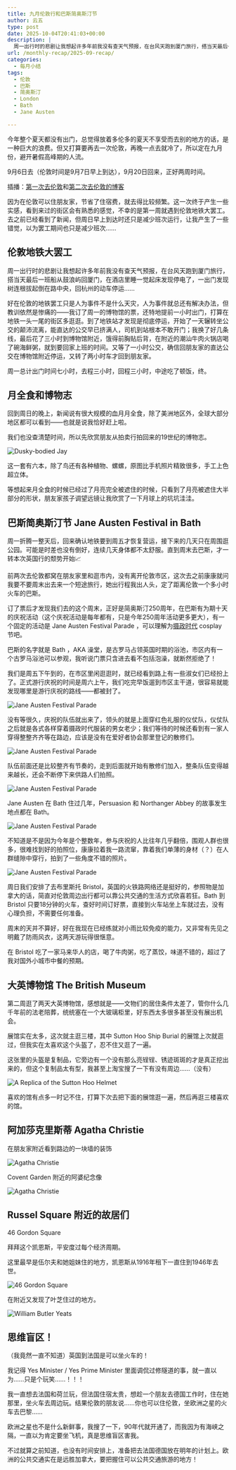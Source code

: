```yaml
---
title: 九月伦敦行和巴斯简奥斯汀节
author: 云五
type: post
date: 2025-10-04T20:41:03+00:00
description: |
  周一出行时的悲剧让我想起许多年前我没有查天气预报，在台风天跑到厦门旅行，搭当天最后一班船从鼓浪屿回厦门，在酒店里睡一觉起床发现停电了，一出门发现树连根拔起倒在路中央，回杭州的动车停运……
url: /monthly-recap/2025-09-recap/
categories:
  - 每月小结
tags:
  - 伦敦
  - 巴斯
  - 简奥斯汀
  - London
  - Bath
  - Jane Austen

---
```



今年整个夏天都没有出门，总觉得放着多伦多的夏天不享受而去别的地方的话，是一种巨大的浪费。但又打算要再去一次伦敦，再晚一点去就冷了，所以定在九月份，避开暑假高峰期的人流。

9月6日去（伦敦时间是9月7日早上到达），9月20日回来，正好两周时间。

插播：[第一次去伦敦](/monthly-recap/2023-04-recap/)和[第二次去伦敦的博客](/monthly-recap/2024-05-06-recap/) 

因为在伦敦可以住朋友家，节省了住宿费，就去得比较频繁。这一次终于产生一些实感，看到来过的街区会有熟悉的感觉，不幸的是第一周就遇到伦敦地铁大罢工。去之前已经看到了新闻，但周日早上到达时还只是减少班次运行，让我产生了一些错觉，以为罢工期间也只是减少班次……

## 伦敦地铁大罢工

周一出行时的悲剧让我想起许多年前我没有查天气预报，在台风天跑到厦门旅行，搭当天最后一班船从鼓浪屿回厦门，在酒店里睡一觉起床发现停电了，一出门发现树连根拔起倒在路中央，回杭州的动车停运……

好在伦敦的地铁罢工只是人为事件不是什么天灾，人为事件就总还有解决办法，但教训依然是惨痛的——我订了周一的博物馆的票，还特地提前一小时出门，打算在地铁一头一尾的街区多逛逛。到了地铁站才发现是彻底停运，开始了一天辗转坐公交的颠沛流离，能直达的公交早已挤满人，司机到站根本不敢开门；我换了好几条线，最后花了三小时到博物馆附近，饿得前胸贴后背，在附近的潮汕牛肉火锅店喝了碗海鲜粥，就到要回家上班的时间。又等了一小时公交，确信回朋友家的直达公交在博物馆附近停运，又转了两小时车才回到朋友家。

周一总计出门时间七小时，去程三小时，回程三小时，中途吃了顿饭，终。

## 月全食和博物志

回到周日的晚上，新闻说有很大规模的血月月全食，除了美洲地区外，全球大部分地区都可以看到——也就是说我恰好赶上啦。

我们也没查清楚时间，所以先欣赏朋友从拍卖行拍回来的19世纪的博物志。

![Dusky-bodied Jay](https://media.go5.dev/go5media/media_attachments/files/115/167/498/324/926/317/original/d04661538306d8cb.jpeg)

这一套有六本，除了鸟还有各种植物、螺螺，原图比手机照片精致很多，手工上色超立体。

等想起来月全食的时候已经过了月亮完全被遮住的时候，只看到了月亮被遮住大半部分的形状，朋友家孩子调望远镜让我欣赏了一下月球上的坑坑洼洼。

## 巴斯简奥斯汀节 Jane Austen Festival in Bath

周一折腾一整天后，回来确认地铁要到周五才恢复营运，接下来的几天只在周围逛公园。可能是时差也没有倒好，连续几天身体都不太舒服。直到周末去巴斯，才一转本次英国行的颓势开始📈

前两次去伦敦都窝在朋友家里和逛市内，没有离开伦敦市区，这次去之前康康就问我要不要周末出去来一个短途旅行，她出行程我出人头，定了距离伦敦一个多小时火车的巴斯。

订了票后才发现我们去的这个周末，正好是简奥斯汀250周年，在巴斯有为期十天的庆祝活动（这个庆祝活动是每年都有，只是今年250周年活动更多更大），有一个固定的活动是 Jane Austen Festival Parade ，可以理解为[摄政时代](https://en.wikipedia.org/wiki/Regency_era) cosplay 节吧。

巴斯的名字就是 Bath ，AKA 澡堂，是古罗马占领英国时期的浴池，市区内有一个古罗马浴池可以参观，我听说门票只含进去看不包括泡澡，就断然拒绝了！

我们是周五下午到的，在市区里闲逛逛时，就已经看到路上有一些淑女们已经扮上了。正式游行庆祝的时间是周六上午，我们吃完早饭遛到市区主干道，很容易就能发现哪里是游行庆祝的路线——都被封了。

![Jane Austen Festival Parade](https://media.go5.dev/go5media/media_attachments/files/115/197/378/564/957/160/original/d43b9c1e1dfd6d68.jpg)

没有等很久，庆祝的队伍就出来了，领头的就是上面穿红色礼服的仪仗队，仪仗队之后就是各式各样穿着摄政时代服装的男女老少；我们等待的时候还看到有一家人穿得整整齐齐等在路边，应该是没有在爱好者协会那里登记的散修们。

![Jane Austen Festival Parade](https://media.go5.dev/go5media/media_attachments/files/115/313/199/975/311/895/original/8b7eff05e14b2846.jpeg)

队伍前面还是比较整齐有节奏的，走到后面就开始有散修们加入，整条队伍变得越来越长，还会不断停下来供路人们拍照。

![Jane Austen Festival Parade](https://media.go5.dev/go5media/media_attachments/files/115/313/199/799/848/093/original/124c70011bec1c4a.jpeg)

Jane Austen 在 Bath 住过几年，Persuasion 和 Northanger Abbey 的故事发生地点都在 Bath。

![Jane Austen Festival Parade](https://media.go5.dev/go5media/media_attachments/files/115/197/378/538/390/757/original/b9788ebc0894bb6c.jpg)

不知道是不是因为今年是个整数年，参与庆祝的人比往年几乎翻倍，围观人群也很多，很难找到好的拍照位，康康拉着我一路流窜，靠着我们单薄的身材（？）在人群缝隙中穿行，拍到了一些角度不错的照片。

![Jane Austen Festival Parade](https://media.go5.dev/go5media/media_attachments/files/115/197/378/398/437/516/original/a1ddd4efad120870.jpg)

周日我们安排了去布里斯托 Bristol，英国的火铁路网络还是挺好的，参照物是加拿大的话，简直对伦敦周边出行都可以靠公共交通的生活方式欣喜若狂。Bath 到 Bristol 只要18分钟的火车，查好时间订好票，直接到火车站坐上车就过去，没有心理负担，不需要任何准备。

周末的天并不算好，好在我现在已经练就对小雨比较免疫的能力，又非常有先见之明戴了防雨风衣，这两天游玩得很惬意。

在 Bristol 吃了一家马来华人的店，喝了牛肉粥，吃了蒸饺，味道不错的，超过了我对国外小城市中餐的预期。

## 大英博物馆 The British Museum

第二周逛了两天大英博物馆，感想就是——文物们的居住条件太差了，管你什么几千年前的法老陪葬，统统塞在一个大玻璃柜里，好东西太多很多甚至没有展出机会。

展馆实在太多，这次就主逛三楼，其中 Sutton Hoo Ship Burial 的展馆上次就逛过，但我实在太喜欢这个头盔了，忍不住又逛了一遍。

这张里的头盔是复制品，它旁边有一个没有那么亮锃锃、锈迹斑斑的才是真正挖出来的，但这个复制品太有型，我甚至上淘宝搜了一下有没有周边……（没有）

![A Replica of the Sutton Hoo Helmet](https://media.go5.dev/go5media/media_attachments/files/115/313/199/888/432/794/original/24258b7d6c5e3451.jpeg)

喜欢的馆有点多一时记不住，打算下次去把下面的展馆逛一遍，然后再逛三楼喜欢的馆。

## 阿加莎克里斯蒂 Agatha Christie

在朋友家附近看到路边的一块墙的装饰

![Agatha Christie](https://media.go5.dev/go5media/media_attachments/files/115/179/178/707/336/753/original/37f40d30fba2d464.jpeg)

Covent Garden 附近的阿婆纪念像

![Agatha Christie](https://media.go5.dev/go5media/media_attachments/files/115/185/665/487/739/842/original/635ef5f4f39690cd.jpeg)


## Russel Square 附近的故居们

46 Gordon Square 

拜拜这个凯恩斯，平安度过每个经济周期。

这里最早是伍尔夫和她姐妹住的地方，凯恩斯从1916年租下一直住到1946年去世。

![46 Gordon Square](https://media.go5.dev/go5media/media_attachments/files/115/213/608/904/828/926/original/9759d19c8f7aa228.jpg)

在附近又发现了叶芝住过的地方。

![William Butler Yeats](https://media.go5.dev/go5media/media_attachments/files/115/213/703/464/983/814/original/2d9d2df571f7ab9f.jpg)


## 思维盲区！

（我竟然一直不知道）英国到法国是可以坐火车的！

我记得 Yes Minister / Yes Prime Minister 里面调侃过修隧道的事，就一直以为……只是个玩笑……！！！

我一直想去法国和荷兰玩，但法国住宿太贵，想趁一个朋友去德国工作时，住在她那里，坐火车去周边玩。结果伦敦的朋友说……你也可以住伦敦，坐欧洲之星的火车去巴黎……

欧洲之星也不是什么新鲜事，我搜了一下，90年代就开通了，而我因为有海峡之隔，一直以为肯定要坐飞机，真是思维盲区害我。

不过就算之前知道，也没有时间安排上，准备把去法国德国放在明年的计划上。欧洲的公共交通实在是远胜加拿大，要把握住可以公共交通旅游的地方！


